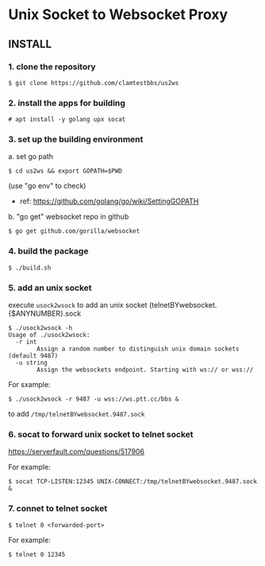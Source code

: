 # Unix Socket to Websocket Proxy

## INSTALL

### 1. clone the repository

```
$ git clone https://github.com/clamtestbbs/us2ws
```

### 2. install the apps for building

```
# apt install -y golang upx socat
```

### 3. set up the building environment

a. set go path

```
$ cd us2ws && export GOPATH=$PWD
```

(use "go env" to check)

* ref: https://github.com/golang/go/wiki/SettingGOPATH

b. "go get" websocket repo in github

```
$ go get github.com/gorilla/websocket
```

### 4. build the package

```
$ ./build.sh
```

### 5. add an unix socket

execute `usock2wsock` to add an unix socket (telnetBYwebsocket.{$ANYNUMBER}.sock

```
$ ./usock2wsock -h
Usage of ./usock2wsock:
  -r int
        Assign a random number to distinguish unix domain sockets (default 9487)
  -u string
        Assign the websockets endpoint. Starting with ws:// or wss://
```

For sxample:

```
$ ./usock2wsock -r 9487 -u wss://ws.ptt.cc/bbs &
```

to add `/tmp/telnetBYwebsocket.9487.sock`

### 6. socat to forward unix socket to telnet socket

https://serverfault.com/questions/517906

For example:

```
$ socat TCP-LISTEN:12345 UNIX-CONNECT:/tmp/telnetBYwebsocket.9487.sock &
```

### 7. connet to telnet socket

```
$ telnet 0 <forwarded-port>
```

For example:

```
$ telnet 0 12345
```
